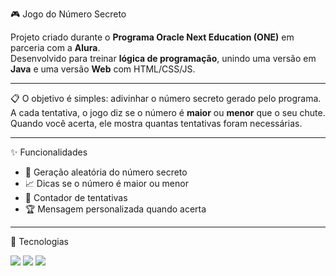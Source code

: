 🎮 Jogo do Número Secreto  

Projeto criado durante o **Programa Oracle Next Education (ONE)** em parceria com a **Alura**.  
Desenvolvido para treinar **lógica de programação**, unindo uma versão em **Java** e uma versão **Web** com HTML/CSS/JS.  

---

📋
O objetivo é simples: adivinhar o número secreto gerado pelo programa.  
A cada tentativa, o jogo diz se o número é **maior** ou **menor** que o seu chute.  
Quando você acerta, ele mostra quantas tentativas foram necessárias.  

---


✨ Funcionalidades  

- 🔢 Geração aleatória do número secreto  
- 📈 Dicas se o número é maior ou menor  
- 🧮 Contador de tentativas  
- 🏆 Mensagem personalizada quando acerta  

---
🚀 Tecnologias
<div>
  <img src="https://img.shields.io/badge/HTML5-E34F26?style=for-the-badge&logo=html5&logoColor=white">
  <img src="https://img.shields.io/badge/CSS3-1572B6?style=for-the-badge&logo=css3&logoColor=white">
  <img src="https://img.shields.io/badge/JavaScript-F7DF1E?style=for-the-badge&logo=javascript&logoColor=black">
</div>
 

